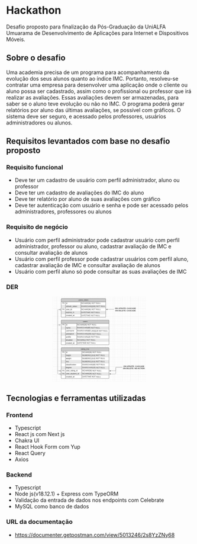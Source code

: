 # Hackathon

Desafio proposto para finalização da Pós-Graduação da UniALFA Umuarama de Desenvolvimento de Aplicações para Internet e Dispositivos Móveis.

## Sobre o desafio

Uma academia precisa de um programa para acompanhamento da evolução dos seus
alunos quanto ao índice IMC. Portanto, resolveu-se contratar uma empresa para desenvolver
uma aplicação onde o cliente ou aluno possa ser cadastrado, assim como o profissional ou
professor que irá realizar as avaliações. Essas avaliações devem ser armazenadas, para saber
se o aluno teve evolução ou não no IMC. O programa poderá gerar relatórios por aluno das
últimas avaliações, se possível com gráficos. O sistema deve ser seguro, e acessado pelos
professores, usuários administradores ou alunos.

## Requisitos levantados com base no desafio proposto

### Requisito funcional
- Deve ter um cadastro de usuário com perfil administrador, aluno ou professor
- Deve ter um cadastro de avaliações do IMC do aluno
- Deve ter relatório por aluno de suas avaliações com gráfico
- Deve ter autenticação com usuário e senha e pode ser acessado pelos administradores, professores ou alunos

### Requisito de negócio
- Usuário com perfil administrador pode cadastrar usuário com perfil administrador, professor ou aluno, cadastrar avaliação de IMC e consultar avaliação de alunos
- Usuário com perfil professor pode cadastrar usuários com perfil aluno, cadastrar avaliação de IMC e consultar avaliação de alunos
- Usuário com perfil aluno só pode consultar as suas avaliações de IMC

### DER

<p align="center">
  <img alt="DER" src="./assets/DER.png" width="50%">
</p>


## Tecnologias e ferramentas utilizadas

### Frontend
- Typescript
- React js com Next js
- Chakra UI
- React Hook Form com Yup
- React Query
- Axios

### Backend
- Typescript
- Node js(v18.12.1) + Express com TypeORM
- Validação da entrada de dados nos endpoints com Celebrate
- MySQL como banco de dados

### URL da documentação
- https://documenter.getpostman.com/view/5013246/2s8YzZNy68